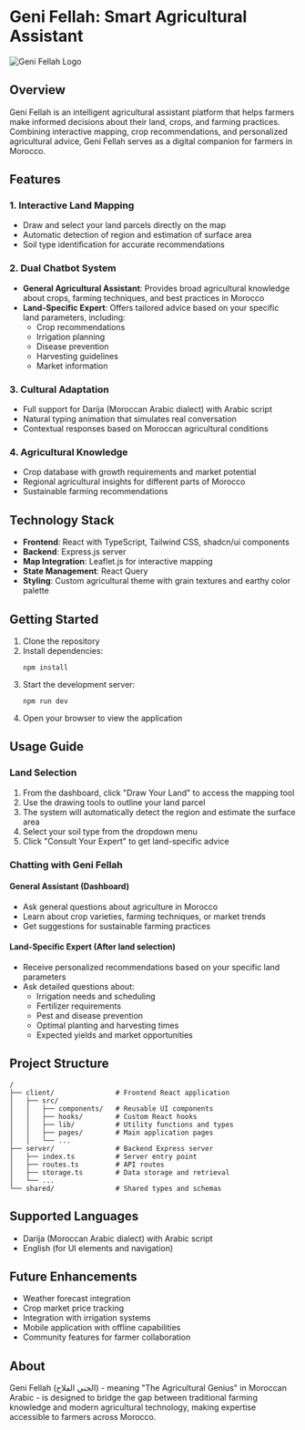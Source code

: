 # Geni Fellah: Smart Agricultural Assistant

![Geni Fellah Logo](generated-icon.png)

## Overview

Geni Fellah is an intelligent agricultural assistant platform that helps farmers make informed decisions about their land, crops, and farming practices. Combining interactive mapping, crop recommendations, and personalized agricultural advice, Geni Fellah serves as a digital companion for farmers in Morocco.

## Features

### 1. Interactive Land Mapping
- Draw and select your land parcels directly on the map
- Automatic detection of region and estimation of surface area
- Soil type identification for accurate recommendations

### 2. Dual Chatbot System
- **General Agricultural Assistant**: Provides broad agricultural knowledge about crops, farming techniques, and best practices in Morocco
- **Land-Specific Expert**: Offers tailored advice based on your specific land parameters, including:
  - Crop recommendations
  - Irrigation planning
  - Disease prevention
  - Harvesting guidelines
  - Market information

### 3. Cultural Adaptation
- Full support for Darija (Moroccan Arabic dialect) with Arabic script
- Natural typing animation that simulates real conversation
- Contextual responses based on Moroccan agricultural conditions

### 4. Agricultural Knowledge
- Crop database with growth requirements and market potential
- Regional agricultural insights for different parts of Morocco
- Sustainable farming recommendations

## Technology Stack

- **Frontend**: React with TypeScript, Tailwind CSS, shadcn/ui components
- **Backend**: Express.js server
- **Map Integration**: Leaflet.js for interactive mapping
- **State Management**: React Query
- **Styling**: Custom agricultural theme with grain textures and earthy color palette

## Getting Started

1. Clone the repository
2. Install dependencies:
   ```
   npm install
   ```
3. Start the development server:
   ```
   npm run dev
   ```
4. Open your browser to view the application

## Usage Guide

### Land Selection

1. From the dashboard, click "Draw Your Land" to access the mapping tool
2. Use the drawing tools to outline your land parcel
3. The system will automatically detect the region and estimate the surface area
4. Select your soil type from the dropdown menu
5. Click "Consult Your Expert" to get land-specific advice

### Chatting with Geni Fellah

#### General Assistant (Dashboard)
- Ask general questions about agriculture in Morocco
- Learn about crop varieties, farming techniques, or market trends
- Get suggestions for sustainable farming practices

#### Land-Specific Expert (After land selection)
- Receive personalized recommendations based on your specific land parameters
- Ask detailed questions about:
  - Irrigation needs and scheduling
  - Fertilizer requirements
  - Pest and disease prevention
  - Optimal planting and harvesting times
  - Expected yields and market opportunities

## Project Structure

```
/
├── client/               # Frontend React application
│   ├── src/
│   │   ├── components/   # Reusable UI components
│   │   ├── hooks/        # Custom React hooks
│   │   ├── lib/          # Utility functions and types
│   │   ├── pages/        # Main application pages
│   │   └── ...
├── server/               # Backend Express server
│   ├── index.ts          # Server entry point
│   ├── routes.ts         # API routes
│   ├── storage.ts        # Data storage and retrieval
│   └── ...
└── shared/               # Shared types and schemas
```

## Supported Languages

- Darija (Moroccan Arabic dialect) with Arabic script
- English (for UI elements and navigation)

## Future Enhancements

- Weather forecast integration
- Crop market price tracking
- Integration with irrigation systems
- Mobile application with offline capabilities
- Community features for farmer collaboration

## About

Geni Fellah (الجني الفلاح) - meaning "The Agricultural Genius" in Moroccan Arabic - is designed to bridge the gap between traditional farming knowledge and modern agricultural technology, making expertise accessible to farmers across Morocco.
